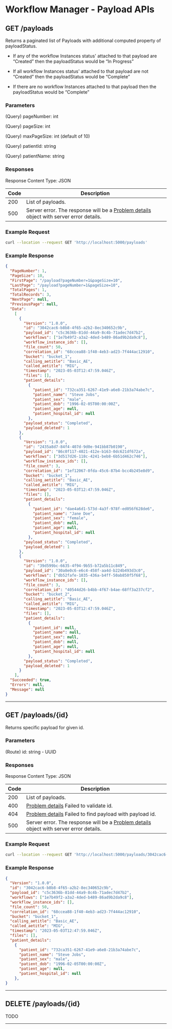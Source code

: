 <!--
  ~ Copyright 2022 MONAI Consortium
  ~
  ~ Licensed under the Apache License, Version 2.0 (the "License");
  ~ you may not use this file except in compliance with the License.
  ~ You may obtain a copy of the License at
  ~
  ~ http://www.apache.org/licenses/LICENSE-2.0
  ~
  ~ Unless required by applicable law or agreed to in writing, software
  ~ distributed under the License is distributed on an "AS IS" BASIS,
  ~ WITHOUT WARRANTIES OR CONDITIONS OF ANY KIND, either express or implied.
  ~ See the License for the specific language governing permissions and
  ~ limitations under the License.
-->

# Workflow Manager - Payload APIs

## GET /payloads

Returns a paginated list of Payloads with additional computed property of payloadStatus.

- If any of the workflow Instances status' attached to that payload are “Created” then the payloadStatus would be “In Progress”

- If all workflow Instances status' attached to that payload are not “Created” then the payloadStatus would be “Complete”

- If there are no workflow Instances attached to that payload then the payloadStatus would be “Complete”

### Parameters

(Query) pageNumber: int

(Query) pageSize: int

(Query) maxPageSize: int (default of 10)

(Query) patientId: string

(Query) patientName: string

### Responses

Response Content Type: JSON

| Code | Description                                                                                                                             |
| ---- | --------------------------------------------------------------------------------------------------------------------------------------- |
| 200  | List of payloads. | 
| 500  | Server error. The response will be a [Problem details](https://datatracker.ietf.org/doc/html/rfc7807) object with server error details. |

### Example Request

```bash
curl --location --request GET 'http://localhost:5000/payloads'
```

### Example Response

```json
{
  "PageNumber": 1,
  "PageSize": 10,
  "FirstPage": "/payload?pageNumber=1&pageSize=10",
  "LastPage": "/payload?pageNumber=1&pageSize=10",
  "TotalPages": 1,
  "TotalRecords": 3,
  "NextPage": null,
  "PreviousPage": null,
  "Data":
    [
      {
        "Version": "1.0.0",
        "id": "3042cac6-b8b8-4f65-a2b2-8ec340652c9b",
        "payload_id": "c5c3636b-81dd-44a9-8c4b-71adec7d47b2",
        "workflows": ["1e7b49f2-a3a2-4ded-b489-86ad9b2da9c8"],
        "workflow_instance_ids": [],
        "file_count": 50,
        "correlation_id": "68ccea88-1f40-4eb3-ad23-7f444ac12910",
        "bucket": "bucket_1",
        "calling_aetitle": "Basic_AE",
        "called_aetitle": "MIG",
        "timestamp": "2023-05-03T12:47:59.046Z",
        "files": [],
        "patient_details":
          {
            "patient_id": "732ca351-6267-41e9-a6e8-21b3a74abe7c",
            "patient_name": "Steve Jobs",
            "patient_sex": "male",
            "patient_dob": "1996-02-05T00:00:00Z",
            "patient_age": null,
            "patient_hospital_id": null
          },
        "payload_status": "Completed",
        "payload_deleted": 1
      },
      {
        "Version": "1.0.0",
        "id": "2435a8d7-84f4-407d-9d0e-941bb87b0190",
        "payload_id": "86c0f117-4021-412e-b163-0dc621df672a",
        "workflows": ["3d517d26-118c-4241-beb8-6b51d462c746"],
        "workflow_instance_ids": [],
        "file_count": 3,
        "correlation_id": "1ef12067-0fda-45c6-87b4-bcc4b245e8d9",
        "bucket": "bucket_1",
        "calling_aetitle": "Basic_AE",
        "called_aetitle": "MIG",
        "timestamp": "2023-05-03T12:47:59.046Z",
        "files": [],
        "patient_details":
          {
            "patient_id": "dae4a6d1-573d-4a3f-978f-ed056f628de6",
            "patient_name": "Jane Doe",
            "patient_sex": "female",
            "patient_dob": null,
            "patient_age": null,
            "patient_hospital_id": null
          },
        "payload_status": "Completed",
        "payload_deleted": 1
      },
      {
        "Version": "1.0.0",
        "id": "39d599bc-6635-4f94-9b55-b72a5b11c849",
        "payload_id": "30a8e0c6-e6c4-458f-aa4d-b224b493d3c0",
        "workflows": ["db52fafe-1035-436a-b4ff-50ab850f5f68"],
        "workflow_instance_ids": [],
        "file_count": 3,
        "correlation_id": "40544d26-b4bb-4f67-b4ae-68ff3a237cf2",
        "bucket": "bucket_2",
        "calling_aetitle": "Basic_AE",
        "called_aetitle": "MIG",
        "timestamp": "2023-05-03T12:47:59.046Z",
        "files": [],
        "patient_details":
          {
            "patient_id": null,
            "patient_name": null,
            "patient_sex": null,
            "patient_dob": null,
            "patient_age": null,
            "patient_hospital_id": null
          },
        "payload_status": "Completed",
        "payload_deleted": 1
      }
    ],
  "Succeeded": true,
  "Errors": null,
  "Message": null
}
```

---

## GET /payloads/{id}

Returns specific payload for given id.

### Parameters
(Route) id: string - UUID

### Responses

Response Content Type: JSON

| Code | Description                                                                                                                             |
| ---- | --------------------------------------------------------------------------------------------------------------------------------------- |
| 200  | List of payloads. | 
| 400  | [Problem details](https://datatracker.ietf.org/doc/html/rfc7807) Failed to validate id. |
| 404  | [Problem details](https://datatracker.ietf.org/doc/html/rfc7807) Failed to find payload with payload id. |
| 500  | Server error. The response will be a [Problem details](https://datatracker.ietf.org/doc/html/rfc7807) object with server error details. |


### Example Request

```bash
curl --location --request GET 'http://localhost:5000/payloads/3042cac6-b8b8-4f65-a2b2-8ec340652c9b'
```

### Example Response
```json
{
  "Version": "1.0.0",
  "id": "3042cac6-b8b8-4f65-a2b2-8ec340652c9b",
  "payload_id": "c5c3636b-81dd-44a9-8c4b-71adec7d47b2",
  "workflows": ["1e7b49f2-a3a2-4ded-b489-86ad9b2da9c8"],
  "workflow_instance_ids": [],
  "file_count": 50,
  "correlation_id": "68ccea88-1f40-4eb3-ad23-7f444ac12910",
  "bucket": "bucket_1",
  "calling_aetitle": "Basic_AE",
  "called_aetitle": "MIG",
  "timestamp": "2023-05-03T12:47:59.046Z",
  "files": [],
  "patient_details":
    {
      "patient_id": "732ca351-6267-41e9-a6e8-21b3a74abe7c",
      "patient_name": "Steve Jobs",
      "patient_sex": "male",
      "patient_dob": "1996-02-05T00:00:00Z",
      "patient_age": null,
      "patient_hospital_id": null
    },
}
```

---

## DELETE /payloads/{id}

TODO

---